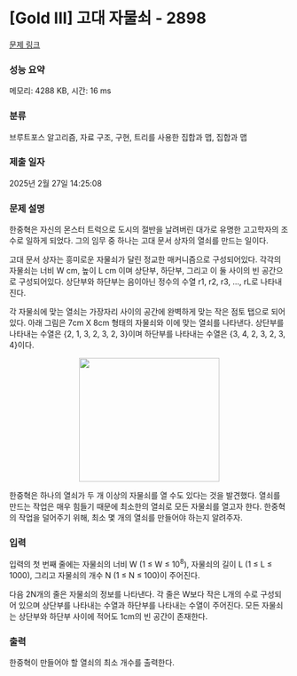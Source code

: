 # [Gold III] 고대 자물쇠 - 2898 

[문제 링크](https://www.acmicpc.net/problem/2898) 

### 성능 요약

메모리: 4288 KB, 시간: 16 ms

### 분류

브루트포스 알고리즘, 자료 구조, 구현, 트리를 사용한 집합과 맵, 집합과 맵

### 제출 일자

2025년 2월 27일 14:25:08

### 문제 설명

<p>한중혁은 자신의 몬스터 트럭으로 도시의 절반을 날려버린 대가로 유명한 고고학자의 조수로 일하게 되었다. 그의 임무 중 하나는 고대 문서 상자의 열쇠를 만드는 일이다.</p>

<p>고대 문서 상자는 흥미로운 자물쇠가 달린 정교한 매커니즘으로 구성되어있다. 각각의 자물쇠는 너비 W cm, 높이 L cm 이며 상단부, 하단부, 그리고 이 둘 사이의 빈 공간으로 구성되어있다. 상단부와 하단부는 음이아닌 정수의 수열 r1, r2, r3, ..., rL로 나타내진다.</p>

<p>각 자물쇠에 맞는 열쇠는 가장자리 사이의 공간에 완벽하게 맞는 작은 점토 탭으로 되어있다. 아래 그림은 7cm X 8cm 형태의 자물쇠와 이에 맞는 열쇠를 나타낸다. 상단부를 나타내는 수열은 {2, 1, 3, 2, 3, 2, 3}이며 하단부를 나타내는 수열은 {3, 4, 2, 3, 2, 3, 4}이다.</p>

<p style="text-align: center;"><img alt="" src="" style="width: 253px; height: 223px;"></p>

<p>한중혁은 하나의 열쇠가 두 개 이상의 자물쇠를 열 수도 있다는 것을 발견했다. 열쇠를 만드는 작업은 매우 힘들기 때문에 최소한의 열쇠로 모든 자물쇠를 열고자 한다. 한중혁의 작업을 덜어주기 위해, 최소 몇 개의 열쇠를 만들어야 하는지 알려주자.</p>

### 입력 

 <p>입력의 첫 번째 줄에는 자물쇠의 너비 W (1 ≤ W ≤ 10<sup>8</sup>), 자물쇠의 길이 L (1 ≤ L ≤ 1000), 그리고 자물쇠의 개수 N (1 ≤ N ≤ 100)이 주어진다.</p>

<p>다음 2N개의 줄은 자물쇠의 정보를 나타낸다. 각 줄은 W보다 작은 L개의 수로 구성되어 있으며 상단부를 나타내는 수열과 하단부를 나타내는 수열이 주어진다. 모든 자물쇠는 상단부와 하단부 사이에 적어도 1cm의 빈 공간이 존재한다.</p>

### 출력 

 <p>한중혁이 만들어야 할 열쇠의 최소 개수를 출력한다.</p>

